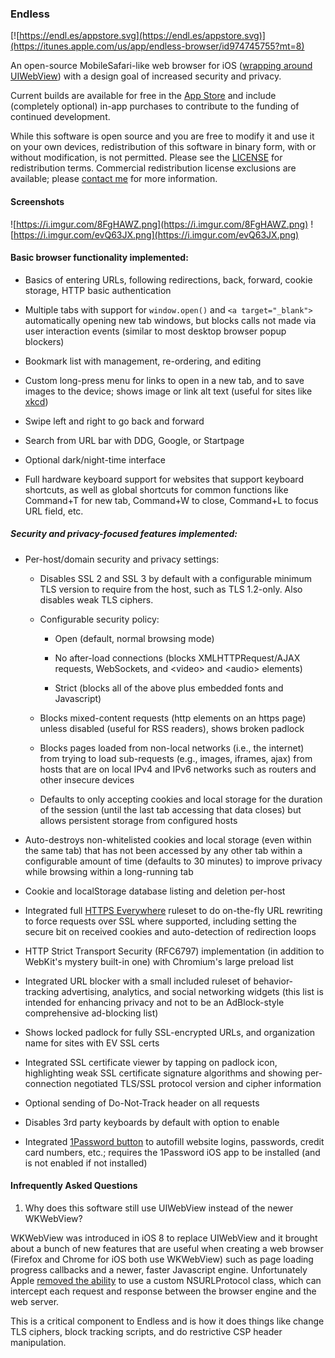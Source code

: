 ### Endless

[![https://endl.es/appstore.svg](https://endl.es/appstore.svg)](https://itunes.apple.com/us/app/endless-browser/id974745755?mt=8)

An open-source MobileSafari-like web browser for iOS ([wrapping around
UIWebView](#infrequently-asked-questions)) with a design goal of increased security and privacy.

Current builds are available for free in the
[App Store](https://itunes.apple.com/us/app/endless-browser/id974745755?mt=8)
and include (completely optional) in-app purchases to contribute to the funding
of continued development.

While this software is open source and you are free to modify it and use
it on your own devices, redistribution of this software in binary
form, with or without modification, is not permitted.
Please see the [LICENSE](https://github.com/jcs/endless/blob/master/LICENSE)
for redistribution terms.
Commercial redistribution license exclusions are available; please
[contact me](https://jcs.org/about) for more information.

#### Screenshots

![https://i.imgur.com/8FgHAWZ.png](https://i.imgur.com/8FgHAWZ.png) ![https://i.imgur.com/evQ63JX.png](https://i.imgur.com/evQ63JX.png)

#### Basic browser functionality implemented:

- Basics of entering URLs, following redirections, back, forward, cookie
  storage, HTTP basic authentication

- Multiple tabs with support for `window.open()` and `<a target="_blank">`
  automatically opening new tab windows, but blocks calls not made via user
  interaction events (similar to most desktop browser popup blockers)

- Bookmark list with management, re-ordering, and editing

- Custom long-press menu for links to open in a new tab, and to save images
  to the device; shows image or link alt text (useful for sites like
  [xkcd](http://xkcd.com/))

- Swipe left and right to go back and forward

- Search from URL bar with DDG, Google, or Startpage

- Optional dark/night-time interface

- Full hardware keyboard support for websites that support keyboard shortcuts,
  as well as global shortcuts for common functions like Command+T for new tab,
  Command+W to close, Command+L to focus URL field, etc.

##### Security and privacy-focused features implemented:

- Per-host/domain security and privacy settings:

  - Disables SSL 2 and SSL 3 by default with a configurable minimum TLS
    version to require from the host, such as TLS 1.2-only.  Also disables
    weak TLS ciphers.

  - Configurable security policy:

    - Open (default, normal browsing mode)

    - No after-load connections (blocks XMLHTTPRequest/AJAX requests,
      WebSockets, and \<video\> and \<audio\> elements)

    - Strict (blocks all of the above plus embedded fonts and Javascript)

  - Blocks mixed-content requests (http elements on an https page) unless
    disabled (useful for RSS readers), shows broken padlock

  - Blocks pages loaded from non-local networks (i.e., the internet) from
    trying to load sub-requests (e.g., images, iframes, ajax) from hosts that
    are on local IPv4 and IPv6 networks such as routers and other insecure
    devices

  - Defaults to only accepting cookies and local storage for the duration of
    the session (until the last tab accessing that data closes) but allows
    persistent storage from configured hosts

- Auto-destroys non-whitelisted cookies and local storage (even within the same
  tab) that has not been accessed by any other tab within a configurable amount
  of time (defaults to 30 minutes) to improve privacy while browsing within a
  long-running tab

- Cookie and localStorage database listing and deletion per-host

- Integrated full [HTTPS Everywhere](https://www.eff.org/HTTPS-EVERYWHERE)
  ruleset to do on-the-fly URL rewriting to force requests over SSL where
  supported, including setting the secure bit on received cookies and
  auto-detection of redirection loops

- HTTP Strict Transport Security (RFC6797) implementation (in addition to
  WebKit's mystery built-in one) with Chromium's large preload list

- Integrated URL blocker with a small included ruleset of behavior-tracking
  advertising, analytics, and social networking widgets (this list is intended
  for enhancing privacy and not to be an AdBlock-style comprehensive ad-blocking
  list)

- Shows locked padlock for fully SSL-encrypted URLs, and organization name for
  sites with EV SSL certs

- Integrated SSL certificate viewer by tapping on padlock icon, highlighting
  weak SSL certificate signature algorithms and showing per-connection
  negotiated TLS/SSL protocol version and cipher information

- Optional sending of Do-Not-Track header on all requests

- Disables 3rd party keyboards by default with option to enable

- Integrated [1Password button](https://github.com/AgileBits/onepassword-app-extension)
  to autofill website logins, passwords, credit card numbers, etc.; requires
  the 1Password iOS app to be installed (and is not enabled if not installed)

#### Infrequently Asked Questions

1. Why does this software still use UIWebView instead of the newer WKWebView?

WKWebView was introduced in iOS 8 to replace UIWebView and it brought about a bunch of
new features that are useful when creating a web browser (Firefox and Chrome for iOS
both use WKWebView) such as page loading progress callbacks and a newer, faster
Javascript engine.  Unfortunately Apple [removed the ability](https://github.com/brave/browser-ios/issues/96)
to use a custom NSURLProtocol class, which can intercept each request and response
between the browser engine and the web server.

This is a critical component to Endless and is how it does things like change TLS
ciphers, block tracking scripts, and do restrictive CSP header manipulation.
